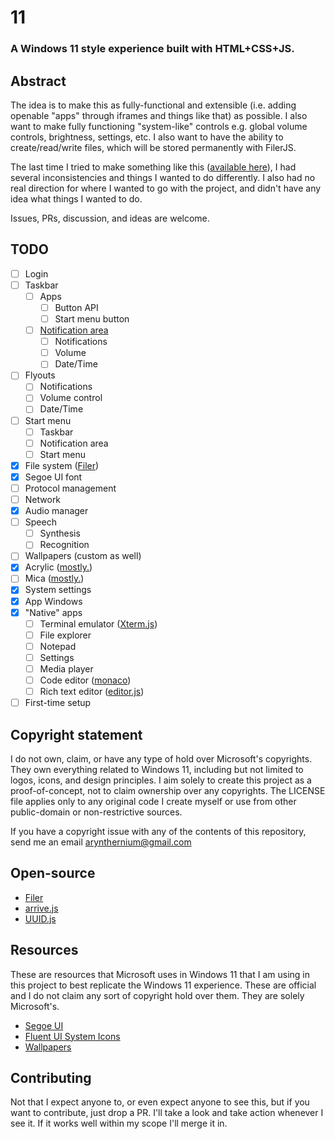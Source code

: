# 11

### A Windows 11 style experience built with HTML+CSS+JS.

## Abstract

The idea is to make this as fully-functional and extensible (i.e. adding openable "apps" through iframes and things like that) as possible. I also want to make fully functioning "system-like" controls e.g. global volume controls, brightness, settings, etc. I also want to have the ability to create/read/write files, which will be stored permanently with FilerJS.

The last time I tried to make something like this ([available here](https://github.com/arynthernium/winUI)), I had several inconsistencies and things I wanted to do differently. I also had no real direction for where I wanted to go with the project, and didn't have any idea what things I wanted to do.

Issues, PRs, discussion, and ideas are welcome.

## TODO
- [ ] Login
- [ ] Taskbar
	- [ ] Apps
		- [ ] Button API
		- [ ] Start menu button
	- [ ] [Notification area](https://devblogs.microsoft.com/oldnewthing/20030910-00/?p=42583)
		- [ ] Notifications
		- [ ] Volume
		- [ ] Date/Time
- [ ] Flyouts
	- [ ] Notifications
	- [ ] Volume control
	- [ ] Date/Time
- [ ] Start menu
	- [ ] Taskbar
	- [ ] Notification area
	- [ ] Start menu
- [x] File system ([Filer](https://github.com/filerjs/filer))
- [x] Segoe UI font
- [ ] Protocol management
- [ ] Network
- [x] Audio manager
- [ ] Speech
	- [ ] Synthesis
	- [ ] Recognition
- [ ] Wallpapers (custom as well)
- [x] Acrylic ([mostly.](https://docs.microsoft.com/en-us/windows/apps/design/style/acrylic))
- [ ] Mica ([mostly.](https://docs.microsoft.com/en-us/windows/apps/design/style/mica))
- [x] System settings
- [x] App Windows
- [x] "Native" apps
	- [ ] Terminal emulator ([Xterm.js](https://xtermjs.org/))
	- [ ] File explorer
	- [ ] Notepad
	- [ ] Settings
	- [ ] Media player
	- [ ] Code editor ([monaco](https://github.com/microsoft/monaco-editor))
	- [ ] Rich text editor ([editor.js](https://editorjs.io/))
- [ ] First-time setup

## Copyright statement
I do not own, claim, or have any type of hold over Microsoft's copyrights. They own everything related to Windows 11, including but not limited to logos, icons, and design principles. I aim solely to create this project as a proof-of-concept, not to claim ownership over any copyrights. The LICENSE file applies only to any original code I create myself or use from other public-domain or non-restrictive sources.

If you have a copyright issue with any of the contents of this repository, send me an email [arynthernium@gmail.com](mailto:arynthernium@gmail.com)

## Open-source
- [Filer](https://filer.js.org/)
- [arrive.js](https://github.com/uzairfarooq/arrive)
- [UUID.js](https://github.com/LiosK/UUID.js)

## Resources
These are resources that Microsoft uses in Windows 11 that I am using in this project to best replicate the Windows 11 experience. These are official and I do not claim any sort of copyright hold over them. They are solely Microsoft's.
- [Segoe UI](https://docs.microsoft.com/en-us/typography/font-list/segoe-ui)
- [Fluent UI System Icons](https://github.com/microsoft/fluentui-system-icons)
- [Wallpapers](https://drive.google.com/drive/folders/1JgF9H97Xn8MojslgF4LPXSlbLLfK2Ekn)

## Contributing
Not that I expect anyone to, or even expect anyone to see this, but if you want to contribute, just drop a PR. I'll take a look and take action whenever I see it. If it works well within my scope I'll merge it in.